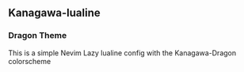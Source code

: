 ## Kanagawa-lualine
### Dragon Theme
This is a simple Nevim Lazy lualine config with the Kanagawa-Dragon colorscheme
